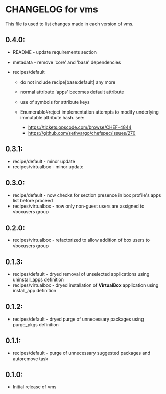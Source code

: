 # CHANGELOG for vms

This file is used to list changes made in each version of vms.

## 0.4.0:

* README   - update requirements section
* metadata - remove 'core' and 'base' dependencies

* recipes/default

  - do not include recipe[base:default] any more
  - normal attribute 'apps' becomes default attribute
  - use of symbols for attribute keys
  - Enumerable#reject implementation attempts to modify underlying immutable attribute hash. see:

    + https://tickets.opscode.com/browse/CHEF-4844
    + https://github.com/sethvargo/chefspec/issues/270

## 0.3.1:

* recipe/default     - minor update
* recipes/virtualbox - minor update

## 0.3.0:

* recipe/default     - now checks for section presence in box profile's apps list before proceed
* recipes/virtualbox - now only non-guest users are assigned to vboxusers group

## 0.2.0:

* recipes/virtualbox - refactorized to allow addition of box users to vboxusers group

## 0.1.3:

* recipes/default - dryed removal of unselected applications using uninstall_apps definition
* recipes/virtualbox - dryed installation of __VirtualBox__ application using install_app definition

## 0.1.2:

* recipes/default - dryed purge of unnecessary packages using purge_pkgs definition

## 0.1.1:

* recipes/default - purge of unnecessary suggested packages and autoremove task

## 0.1.0:

* Initial release of vms

